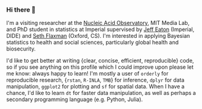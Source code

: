 ### Hi there 👋

I'm a visiting researcher at the [Nucleic Acid Observatory](https://www.naobservatory.org/), MIT Media Lab, and PhD student in statistics at Imperial supervised by [Jeff Eaton](https://www.imperial.ac.uk/people/jeffrey.eaton) (Imperial, DIDE) and [Seth Flaxman](https://www.cs.ox.ac.uk/people/seth.flaxman/) (Oxford, CS).
I'm interested in applying Bayesian statistics to health and social sciences, particularly global health and biosecurity.

I'd like to get better at writing {clear, concise, efficient, reproducible} code, so if you see anything on this profile which I could improve upon please let me know: always happy to learn!
I'm mostly a user of `orderly` for reproducible research, {`rstan`, `R-INLA`, `TMB`} for inference, `dplyr` for data manipulation, `ggplot2` for plotting and `sf` for spatial data.
When I have a chance, I'd like to learn `dt` for faster data manipulation, as well as perhaps a secondary programming language (e.g. Python, Julia).
